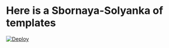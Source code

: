 # Here is a Sbornaya-Solyanka of templates #

[![Deploy](https://just-ai.com/img/deploy-to-jaicp.svg)](https://test08.gw.test-ai.net/project-create/jaicp/external)
